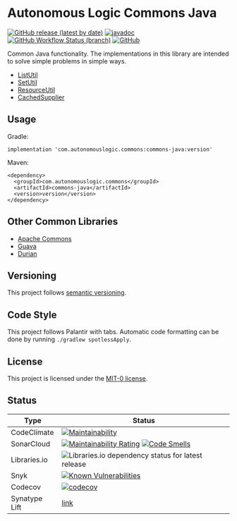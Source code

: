 # Autonomous Logic Commons Java

[![GitHub release (latest by date)](https://img.shields.io/github/v/release/autonomouslogic/commons-java)](https://github.com/autonomouslogic/commons-java/releases)
[![javadoc](https://javadoc.io/badge2/com.autonomouslogic.commons/commons-java/javadoc.svg)](https://javadoc.io/doc/com.autonomouslogic.commons/commons-java)
[![GitHub Workflow Status (branch)](https://img.shields.io/github/workflow/status/autonomouslogic/commons-java/Test/main)](https://github.com/autonomouslogic/commons-java/actions)
[![GitHub](https://img.shields.io/github/license/autonomouslogic/commons-java)](https://spdx.org/licenses/MIT-0.html)

Common Java functionality.
The implementations in this library are intended to solve simple problems in simple ways.

* [ListUtil](https://github.com/autonomouslogic/commons-java/blob/main/src/main/java/com/autonomouslogic/commons/ListUtil.java)
* [SetUtil](https://github.com/autonomouslogic/commons-java/blob/main/src/main/java/com/autonomouslogic/commons/SetUtil.java)
* [ResourceUtil](https://github.com/autonomouslogic/commons-java/blob/main/src/main/java/com/autonomouslogic/commons/ResourceUtil.java)
* [CachedSupplier](https://github.com/autonomouslogic/commons-java/blob/main/src/main/java/com/autonomouslogic/commons/cache/CachedSupplier.java)

## Usage

Gradle:
```
implementation 'com.autonomouslogic.commons:commons-java:version'
```

Maven:
```
<dependency>
  <groupId>com.autonomouslogic.commons</groupId>
  <artifactId>commons-java</artifactId>
  <version>version</version>
</dependency>
```

## Other Common Libraries

* [Apache Commons](https://commons.apache.org/)
* [Guava](https://github.com/google/guava)
* [Durian](https://github.com/diffplug/durian)

## Versioning
This project follows [semantic versioning](https://semver.org/).

## Code Style
This project follows Palantir with tabs.
Automatic code formatting can be done by running `./gradlew spotlessApply`.

## License
This project is licensed under the [MIT-0 license](https://spdx.org/licenses/MIT-0.html).

## Status
| Type          | Status                                                                                                                                                                                                                                                                                                                                                                                                            |
|---------------|-------------------------------------------------------------------------------------------------------------------------------------------------------------------------------------------------------------------------------------------------------------------------------------------------------------------------------------------------------------------------------------------------------------------|
| CodeClimate   | [![Maintainability](https://api.codeclimate.com/v1/badges/28e13c606dc431c7a1fa/maintainability)](https://codeclimate.com/github/autonomouslogic/commons-java/maintainability)                                                                                                                                                                                                                                     |
| SonarCloud    | [![Maintainability Rating](https://sonarcloud.io/api/project_badges/measure?project=autonomouslogic_commons-java&metric=sqale_rating)](https://sonarcloud.io/summary/new_code?id=autonomouslogic_commons-java) [![Code Smells](https://sonarcloud.io/api/project_badges/measure?project=autonomouslogic_commons-java&metric=code_smells)](https://sonarcloud.io/summary/new_code?id=autonomouslogic_commons-java) |
| Libraries.io  | ![Libraries.io dependency status for latest release](https://img.shields.io/librariesio/release/maven/com.autonomouslogic.commons:commons-java)                                                                                                                                                                                                                                                                   |
| Snyk          | [![Known Vulnerabilities](https://snyk.io/test/github/autonomouslogic/commons-java/badge.svg)](https://snyk.io/test/github/autonomouslogic/commons-java)                                                                                                                                                                                                                                                          |
| Codecov       | [![codecov](https://codecov.io/gh/autonomouslogic/commons-java/branch/main/graph/badge.svg?token=C5CO3GPGV3)](https://codecov.io/gh/autonomouslogic/commons-java)                                                                                                                                                                                                                                                 |
| Synatype Lift | [link](https://lift.sonatype.com/)                                                                                                                                                                                                                                                                                                                                                                                |
